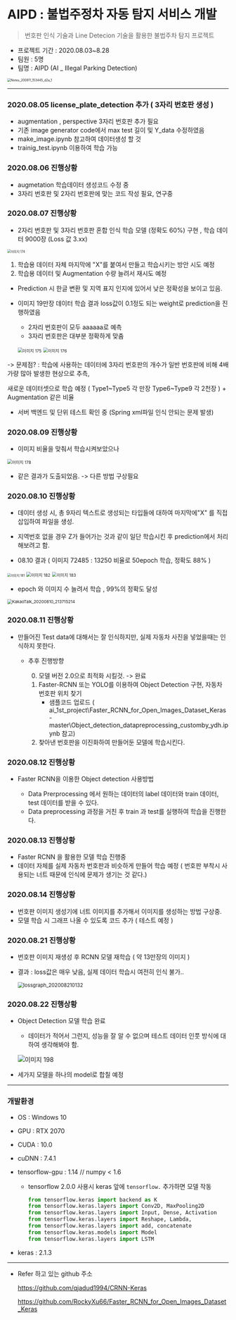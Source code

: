 

# AIPD : 불법주정차 자동 탐지 서비스 개발

> 번호판 인식 기술과 Line Detecion 기술을 활용한 불법주차 탐지 프로젝트

* 프로젝트 기간 : 2020.08.03~8.28
* 팀원 : 5명
* 팀명 : AIPD (AI _ Illegal Parking Detection)

<img src="https://user-images.githubusercontent.com/58680436/89865262-5ef17700-dbe8-11ea-902d-3a75e3b5f14e.jpg" alt="Notes_200811_153445_d2a_1" style="zoom: 50%;" />

---



### 2020.08.05 license_plate_detection 추가 ( 3자리 번호판 생성 )

* augmentation , perspective 3자리 번호판 추가 필요
* 기존 image generator code에서 max test 길이 및 Y_data 수정하였음
* make_image.ipynb 참고하여 데이터생성 할 것
* trainig_test.ipynb 이용하여 학습 가능 

  

### 2020.08.06 진행상황 

* augmetation 학습데이터 생성코드 수정 중
* 3자리 번호판 및 2자리 번호판에 맞는 코드 작성 필요, 연구중



### 2020.08.07 진행상황

* 2자리 번호판 및 3자리 번호판 혼합 인식 학습 모델 (정확도 60%) 구현 , 학습 데이터 9000장 (Loss 값 3.xx)
<img src="https://user-images.githubusercontent.com/58680436/89638461-d2447180-d8e6-11ea-8b92-c935615e33f8.png" alt="이미지 174" style="zoom: 50%;" />
  
  


1. 학습용 데이터 자체 마지막에 "X"를 붙여서 만들고 학습시키는 방안 시도 예정
  2. 학습용 데이터 및 Augmentation 수량 늘려서 재시도 예정

  * Prediction 시 한글 변환 및 지역 표지 인지에 있어서 낮은 정확성을 보이고 있음.

* 이미지 19만장 데이터 학습 결과 loss값이 0.1정도 되는 weight로 prediction을 진행하였음

  * 2자리 번호판이 모두 aaaaaa로 예측
  * 3자리 번호판은 대부분 정확하게 맞춤

  <img src="https://user-images.githubusercontent.com/58680436/89638462-d3759e80-d8e6-11ea-8f77-946bdf6b4d4f.png" alt="이미지 175" style="zoom:67%;" /> <img src="https://user-images.githubusercontent.com/58680436/89638465-d3759e80-d8e6-11ea-98bc-1e4939af7337.png" alt="이미지 176" style="zoom:67%;" />
  

-> 문제점? : 학습에 사용하는 데이터에 3자리 번호판의 개수가 일반 번호판에 비해 4배가량 많아 발생한 현상으로 추측,

새로운 데이터셋으로 학습 예정 ( Type1~Type5 각 만장 Type6~Type9 각 2천장 ) + Augmentation 같은 비율

* 서버 백엔드 및 단위 테스트 확인 중 (Spring xml파일 인식 안되는 문제 발생)

### 2020.08.09 진행상황

* 이미지 비율을 맞춰서 학습시켜보았으나
<img src="https://user-images.githubusercontent.com/58680436/89727864-79e6ae80-da63-11ea-9431-0494287e7203.png" alt="이미지 178" style="zoom:67%;" />
  

  
  * 같은 결과가 도출되었음. -> 다른 방법 구상필요
  
    

### 2020.08.10 진행상황 

* 데이터 생성 시, 총 9자리 텍스트로 생성되는 타입들에 대하여 마지막에"X" 를 직접 삽입하여 파일을 생성.
* 지역번호 없을 경우 Z가 들어가는 것과 같이 일단 학습시킨 후 prediction에서 처리 해보려고 함.

* 08.10 결과 ( 이미지 72485 : 13250  비율로 50epoch 학습, 정확도 88% ) 
<img src="https://user-images.githubusercontent.com/58680436/89747931-ead9a500-dafb-11ea-906a-e83d7535682e.png" alt="이미지 181" style="zoom: 50%;" />
  
  
  <img src="https://user-images.githubusercontent.com/58680436/89747933-ec0ad200-dafb-11ea-8b37-75ed33ea6705.png" alt="이미지 182" style="zoom:67%;" />
  <img src="https://user-images.githubusercontent.com/58680436/89747934-eca36880-dafb-11ea-91d2-244cbe7b3956.png" alt="이미지 183" style="zoom:67%;" />
  
  



* epoch 와 이미지 수 늘려서 학습 , 99%의 정확도 달성
<img src="https://user-images.githubusercontent.com/58680436/89861884-bb04cd00-dbe1-11ea-8e42-5f2d9ea01f37.png" alt="KakaoTalk_20200810_213715214" style="zoom:67%;" />
  
  

### 2020.08.11 진행상황

* 만들어진 Test data에 대해서는 잘 인식하지만, 실제 자동차 사진을 넣었을때는 인식하지 못한다.
  * 추후 진행방향
    
    0. 모델 버전 2.0으로 최적화 시킬것. -> 완료
    1. Faster-RCNN 또는 YOLO를 이용하여 Object Detection 구현, 자동차 번호판 위치 찾기
       *  샘플코드 업로드
          ( ai_1st_project\Faster_RCNN_for_Open_Images_Dataset_Keras-master\Object_detection_datapreprocessing_customby_ydh.ipynb 참고)
    2. 찾아낸 번호판을 이진화하여 만들어둔 모델에 학습시킨다.

### 2020.08.12 진행상황

* Faster RCNN을 이용한 Object detection 사용방법

  * Data Prerprocessing 에서 원하는 데이터의 label 데이터와 train 데이터, test 데이터를 받을 수 있다. 
  * Data preprocessing 과정을 거친 후 train 과 test를 실행하여 학습을 진행한다.




### 2020.08.13 진행상황

* Faster RCNN 을 활용한 모델 학습 진행중
* 데이터 자체를 실제 자동차 번호판과 비슷하게 만들어 학습 예정 ( 번호판 부착시 사용되는 너트 때문에 인식에 문제가 생기는 것 같다.)



### 2020.08.14 진행상황

* 번호판 이미지 생성기에 너트 이미지를 추가해서 이미지를 생성하는 방법 구상중.
* 모델 학습 시 그래프 나올 수 있도록 코드 추가 ( 테스트 예정 )

### 2020.08.21 진행상황

* 번호판 이미지 재생성 후 RCNN 모델 재학습 ( 약 13만장의 이미지 )

* 결과 : loss값은 매우 낮음, 실제 데이터 학습시 여전히 인식 불가..

  <img src="https://user-images.githubusercontent.com/58680436/90801692-32a8c980-e351-11ea-84d5-7eb7e61ba7d0.png" alt="lossgraph_202008210132" style="zoom: 80%;" />

### 2020.08.22 진행상황

* Object Detection 모델 학습 완료 

  * 데이터가 적어서 그런지, 성능을 잘 알 수 없으며 테스트 데이터 인풋 방식에 대하여 생각해봐야 함.

  ![이미지 198](https://user-images.githubusercontent.com/58680436/90954519-da3c0e00-e4af-11ea-9f12-3a32b73efc20.png)

* 세가지 모델을 하나의 model로 합칠 예정 

----

### 개발환경 

* OS : Windows 10

* GPU : RTX 2070

* CUDA : 10.0

* cuDNN : 7.4.1

* tensorflow-gpu : 1.14 // numpy < 1.6 

  * tensorflow 2.0.0 사용시 keras 앞에 `tensorflow.` 추가하면 모델 작동

    ```python
    from tensorflow.keras import backend as K
    from tensorflow.keras.layers import Conv2D, MaxPooling2D
    from tensorflow.keras.layers import Input, Dense, Activation
    from tensorflow.keras.layers import Reshape, Lambda, 
    from tensorflow.keras.layers import add, concatenate
    from tensorflow.keras.models import Model
    from tensorflow.keras.layers import LSTM
    ```

* keras : 2.1.3

---



* Refer 하고 있는 github 주소

  https://github.com/qjadud1994/CRNN-Keras
  
  https://github.com/RockyXu66/Faster_RCNN_for_Open_Images_Dataset_Keras

